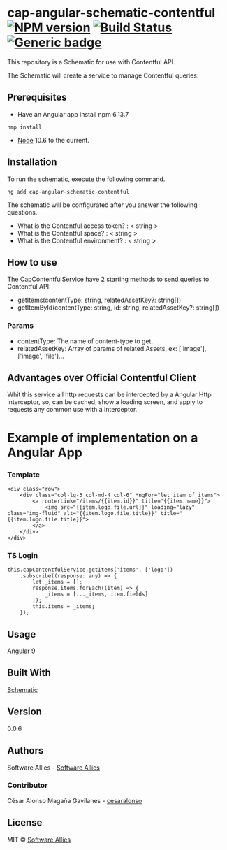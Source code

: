 # cap-angular-schematic-contentful  [![NPM version](https://badge.fury.io/js/CAP.svg)](https://npmjs.org/package/CAP) [![Build Status](https://travis-ci.org/Elena%20M.%20Sarabia/CAP.svg?branch=master)](https://travis-ci.org/Elena%20M.%20Sarabia/CAP) [![Generic badge](https://img.shields.io/badge/CAP-Active-<COLOR>.svg)](https://shields.io/)
 This repository is a Schematic for use with Contentful API. 

 The Schematic will create a service to manage Contentful queries:
 

## Prerequisites
* Have an Angular app 
install  npm 6.13.7 
```	
nmp install 
```
* [Node](https://nodejs.org/en/download/current) 10.6 to the current. 


## Installation
To run the schematic, execute the following command.
```
ng add cap-angular-schematic-contentful 
```

The schematic will be configurated after you answer the following questions.

* What is the Contentful access token? : < string >
* What is the Contentful space? : < string >
* What is the Contentful environment? : < string >

## How to use
The CapContentfulService have 2 starting methods to send queries to Contentful API:

* getItems(contentType: string, relatedAssetKey?: string[])
* getItemById(contentType: string, id: string, relatedAssetKey?: string[])

### Params
* contentType: The name of content-type to get.
* relatedAssetKey: Array of params of related Assets, ex: ['image'], ['image', 'file']...

## Advantages over Official Contentful Client
Whit this service all http requests can be intercepted by a Angular Http interceptor, so, can be cached, show a loading screen, and apply to requests any common use with a interceptor.


# Example of implementation on a Angular App

### Template
```
<div class="row">
    <div class="col-lg-3 col-md-4 col-6" *ngFor="let item of items">
        <a routerLink="/items/{{item.id}}" title="{{item.name}}">
            <img src="{{item.logo.file.url}}" loading="lazy" class="img-fluid" alt="{{item.logo.file.title}}" title="{{item.logo.file.title}}">
        </a>
    </div>
</div>
```

### TS Login
```
this.capContentfulService.getItems('items', ['logo'])
    .subscribe((response: any) => {
        let _items = [];
        response.items.forEach((item) => {
            _items = [..._items, item.fields]
        });
        this.items = _items;
    });
```


## Usage
Angular 9

## Built With
[Schematic](https://www.schematics.com/)

## Version 
0.0.6

## Authors
Software Allies - [Software Allies](https://github.com/software-allies)
​
### Contributor 
César Alonso Magaña Gavilanes - [cesaralonso](https://github.com/cesaralonso)

## License
MIT © [Software Allies](https://github.com/software-allies/cap-angular-schematic-contentful)